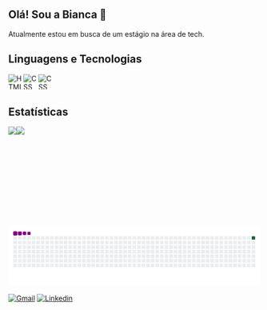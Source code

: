 ## Olá! Sou a Bianca 👋

Atualmente estou em busca de um estágio na área de tech.

## Linguagens e Tecnologias

<img  align="left"
      alt= "HTML"
      title="HTML"
      width="30px"
      height="30px"
      style="padding: right: 10 px;"  
      src="https://cdn.jsdelivr.net/gh/devicons/devicon@latest/icons/html5/html5-original.svg"
 />
 <img  align="left"
      alt= "CSS"
      title="CSS"
      width="30px"
      height="30px"
      style="padding: right: 10 px;"  
      src="https://cdn.jsdelivr.net/gh/devicons/devicon@latest/icons/css3/css3-original.svg"
 />
  <img  align="left"
      alt= "CSS"
      title="CSS"
      width="30px"
      height="30px"
      style="padding: right: 10 px;"  
      src="https://cdn.jsdelivr.net/gh/devicons/devicon@latest/icons/javascript/javascript-original.svg"
 />
<br>
<br>
 ## Estatísticas

 <p>
 <img
  align="left"
  height="200em"
  src="https://github-readme-stats.vercel.app/api?username=bianca-rodrigues&show_icons=true&theme=radical"/>
  <img
   height="200em"
   src="https://github-readme-stats.vercel.app/api/top-langs/?username=bianca-rodrigues&hide_progress=true"/>
 </p>

 ![snake gif](https://github.com/bianca-rodrigues/bianca-rodrigues/blob/output/github-contribution-grid-snake.gif)

 [![Gmail](https://img.shields.io/badge/Gmail-D14836?style=for-the-badge&logo=gmail&logoColor=white)](https://www.linkedin.com/in/bianca-rodrigues-402b19230/)
[![Linkedin](https://img.shields.io/badge/LinkedIn-0077B5?style=for-the-badge&logo=linkedin&logoColor=white)](https://www.linkedin.com/in/bianca-rodrigues-402b19230/)
